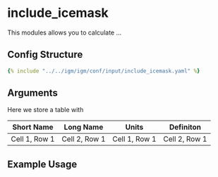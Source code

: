 # include_icemask
This modules allows you to calculate ...

## Config Structure  
~~~yaml
{% include "../../igm/igm/conf/input/include_icemask.yaml" %}
~~~

## Arguments
Here we store a table with

| Short Name   | Long Name      | Units   | Definiton      |
| ------------- | ------------- | ------------- | ------------- |
| Cell 1, Row 1 | Cell 2, Row 1 | Cell 1, Row 1 | Cell 2, Row 1 |

## Example Usage